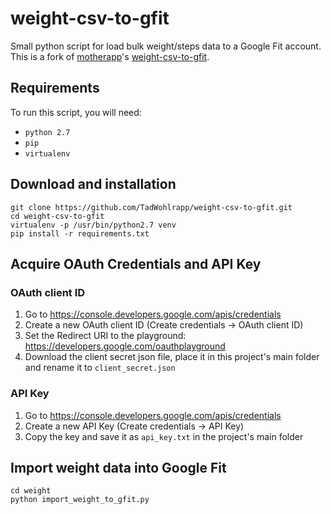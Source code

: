 # weight-csv-to-gfit
Small python script for load bulk weight/steps data to a Google Fit account.
This is a fork of [motherapp](https://github.com/motherapp)'s [weight-csv-to-gfit](https://github.com/motherapp/weight-csv-to-gfit).

## Requirements
To run this script, you will need:

 - `python 2.7` 
 - `pip` 
 -  `virtualenv`

## Download and installation
```
git clone https://github.com/TadWohlrapp/weight-csv-to-gfit.git
cd weight-csv-to-gfit
virtualenv -p /usr/bin/python2.7 venv
pip install -r requirements.txt
```

## Acquire OAuth Credentials and API Key
### OAuth client ID
1. Go to https://console.developers.google.com/apis/credentials
2. Create a new OAuth client ID (Create credentials -> OAuth client ID)
3. Set the Redirect URI to the playground: https://developers.google.com/oauthplayground
4. Download the client secret json file, place it in this project's main folder and rename it to `client_secret.json`

### API Key
1. Go to https://console.developers.google.com/apis/credentials
2. Create a new API Key (Create credentials -> API Key)
3. Copy the key and save it as `api_key.txt` in the project's main folder


## Import weight data into Google Fit
```
cd weight
python import_weight_to_gfit.py
```